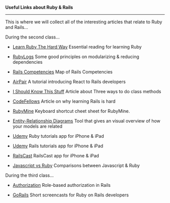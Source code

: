 **Useful Links about Ruby & Rails**

-----------

This is where we will collect all of the interesting articles that relate to Ruby and Rails...

During the second class...

- [Learn Ruby The Hard Way](http://learnrubythehardway.org/book/)  Essential reading for learning Ruby

- [RubyLogs](http://rubylogs.com/solid-principles/)  Some good principles on modularizing & reducing dependencies

- [Rails Competencies](https://sdlearn.slack.com/files/brandonandrew/F081J4BMG/52d6fc49-085a-47f8-8e1b-83740abbd807.png)  Map of Rails Competencies

- [AirPair](https://www.airpair.com/reactjs/posts/reactjs-a-guide-for-rails-developers)  A tutorial introducing React to Rails developers

- [I Should Know This Stuff](http://ishouldknowthisstuff.logdown.com/posts/283534-instance-class-variables)  Article about Three ways to do class methods

- [CodeFellows](https://www.codefellows.org/blog/this-is-why-learning-rails-is-hard)  Article on why learning Rails is hard

- [RubyMine](https://www.jetbrains.com/ruby/docs/RubyMine_ReferenceCard_Mac.pdf)  Keyboard shortcut cheet sheet for RubyMine.

- [Entity-Relationship Diagrams](https://github.com/voormedia/rails-erd)  Tool that gives an visual overview of how your models are related

- [Udemy](https://itunes.apple.com/us/app/ruby-tutorial-learn-ruby-programming/id686744884?mt=8)  Ruby tutorials app for iPhone & iPad
- [Udemy](https://itunes.apple.com/us/app/ruby-on-rails-tutorial/id689533871?mt=8)  Rails tutorials app for iPhone & iPad

- [RailsCast](https://itunes.apple.com/us/app/railscasts/id366039826?mt=8)  RailsCast app for iPhone & iPad

- [Javascript vs Ruby](http://agentcooper.github.io/js-ruby-comparison/)  Comparisons between Javascript & Ruby​

During the third class...

- [Authorization](http://blog.chaps.io/2015/11/13/role-based-authorization-in-rails.html)  Role-based authorization in Rails

- [GoRails](https://gorails.com/?ref=producthunt)  Short screencasts for Ruby on Rails developers
